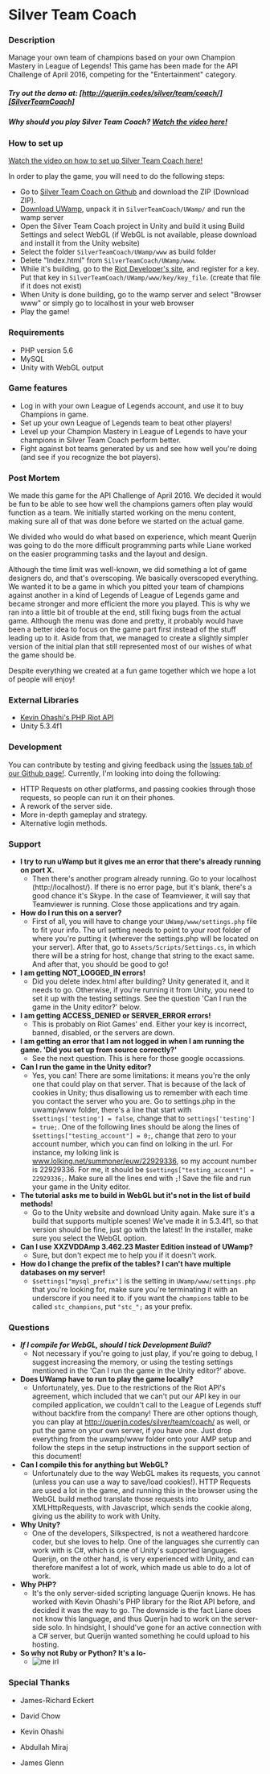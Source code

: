 # Silver Team Coach

### Description
Manage your own team of champions based on your own Champion Mastery in League of Legends! This game has been made for the API Challenge of April 2016, competing for the "Entertainment" category.
##### Try out the demo at: [http://querijn.codes/silver/team/coach/][SilverTeamCoach] 
###
##### Why should you play Silver Team Coach? [Watch the video here!][PlaySilverTeamCoach]

###
### How to set up
[Watch the video on how to set up Silver Team Coach here!][Videoinstructions]

In order to play the game, you will need to do the following steps:
- Go to [Silver Team Coach on Github][GithubSilverTeamCoach] and download the ZIP (Download ZIP). 
- [Download UWamp][UWamp], unpack it in ```SilverTeamCoach/UWamp/``` and run the wamp server
- Open the Silver Team Coach project in Unity and build it using Build Settings and select WebGL (if WebGL is not available, please download and install it from the Unity website)
- Select the folder ```SilverTeamCoach/UWamp/www``` as build folder
- Delete "Index.html" from ```SilverTeamCoach/UWamp/www```.
- While it's building, go to the [Riot Developer's site][RitoDev], and register for a key. Put that key in ```SilverTeamCoach/UWamp/www/key/key_file```. (create that file if it does not exist)
- When Unity is done building, go to the wamp server and select "Browser www" or simply go to localhost in your web browser
- Play the game!

### Requirements
- PHP version 5.6
- MySQL
- Unity with WebGL output

### Game features
- Log in with your own League of Legends account, and use it to buy Champions in game.
- Set up your own League of Legends team to beat other players!
- Level up your Champion Mastery in League of Legends to have your champions in Silver Team Coach perform better.
- Fight against bot teams generated by us and see how well you're doing (and see if you recognize the bot players).

### Post Mortem
We made this game for the API Challenge of April 2016. We decided it would be fun to be able to see how well the champions gamers often play would function as a team. We initially started working on the menu content, making sure all of that was done before we started on the actual game.

We divided who would do what based on experience, which meant Querijn was going to do the more difficult programming parts while Liane worked on the easier programming tasks and the layout and design. 

Although the time limit was well-known, we did something a lot of game designers do, and that's overscoping. We basically overscoped everything. We wanted it to be a game in which you pitted your team of champions against another in a kind of Legends of League of Legends game and became stronger and more efficient the more you played. This is why we ran into a little bit of trouble at the end, still fixing bugs from the actual game. Although the menu was done and pretty, it probably would have been a better idea to focus on the game part first instead of the stuff leading up to it. Aside from that, we managed to create a slightly simpler version of the initial plan that still represented most of our wishes of what the game should be.

Despite everything we created at a fun game together which we hope a lot of people will enjoy!


### External Libraries
- [Kevin Ohashi's PHP Riot API][PHPRiotAPI]
- Unity 5.3.4f1

### Development

You can contribute by testing and giving feedback using the [Issues tab of our Github page!][Issues]. Currently, I'm looking into doing the following:
- HTTP Requests on other platforms, and passing cookies through those requests, so people can run it on their phones.
- A rework of the server side. 
- More in-depth gameplay and strategy.
- Alternative login methods.

### Support

- **I try to run uWamp but it gives me an error that there's already running on port X.**
    - Then there's another program already running. Go to your localhost (http://localhost/). If there is no error page, but it's blank, there's a good chance it's Skype. In the case of Teamviewer, it will say that Teamviewer is running. Close those applications and try again.
- **How do I run this on a server?**
    - First of all, you will have to change your ```UWamp/www/settings.php``` file to fit your info. The url setting needs to point to your root folder of where you're putting it (wherever the settings.php will be located on your server). After that, go to ```Assets/Scripts/Settings.cs```, in which there will be a string for host, change that string to the exact same. And after that, you should be good to go!
- **I am getting NOT_LOGGED_IN errors!**
    - Did you delete index.html after building? Unity generated it, and it needs to go. Otherwise, if you're running it from Unity, you need to set it up with the testing settings. See the question 'Can I run the game in the Unity editor?' below.
- **I am getting ACCESS_DENIED or SERVER_ERROR errors!**
    - This is probably on Riot Games' end. Either your key is incorrect, banned, disabled, or the servers are down. 
- **I am getting an error that I am not logged in when I am running the game. 'Did you set up from source correctly?'**
    - See the next question. This is here for those google occassions.
- **Can I run the game in the Unity editor?**
    - Yes, you can! There are some limitations: it means you're the only one that could play on that server. That is because of the lack of cookies in Unity; thus disallowing us to remember with each time you contact the server who you are. Go to settings.php in the uwamp/www folder, there's a line that start with ```$settings['testing'] = false```, change that to ```settings['testing'] = true;```. One of the following lines should be  along the lines of ```$settings["testing_account"] = 0;```, change that zero to your account number, which you can find on lolking in the url. For instance, my lolking link is www.lolking.net/summoner/euw/22929336, so my account number is 22929336. For me, it should be ```$settings["testing_account"] = 22929336;```. Make sure all the lines end with ```;```! Save the file and run your game in the Unity editor.
- **The tutorial asks me to build in WebGL but it's not in the list of build methods!**
    - Go to the Unity website and download Unity again. Make sure it's a build that supports multiple scenes! We've made it in 5.3.4f1, so that version should be fine, just go with the latest! In the installer, make sure you select the WebGL option.
- **Can I use XXZVDDAmp 3.462.23 Master Edition instead of UWamp?**
    - Sure, but don't expect me to help you if it doesn't work.
- **How do I change the prefix of the tables? I can't have multiple databases on my server!**
    - ```$settings["mysql_prefix"]``` is the setting in ```UWamp/www/settings.php``` that you're looking for, make sure you're terminating it with an underscore if you need it to. if you want the ```champions``` table to be called ```stc_champions```, put ```"stc_";``` as your prefix.

### Questions

- ***If I compile for WebGL, should I tick Development Build?***
    - Not necessary if you're going to just play, if you're going to debug, I suggest increasing the memory, or using the testing settings mentioned in the 'Can I run the game in the Unity editor?' above.
- **Does UWamp have to run to play the game locally?**
    - Unfortunately, yes. Due to the restrictions of the Riot API's agreement, which included that we can't put our API key in our compiled application, we couldn't call to the League of Legends stuff without backfire from the company! There are other options though, you can play at http://querijn.codes/silver/team/coach/ as well, or put the game on your own server, if you have one. Just drop everything from the uwamp/www folder onto your AMP setup and follow the steps in the setup instructions in the support section of this document!
- **Can I compile this for anything but WebGL?**
    - Unfortunately due to the way WebGL makes its requests, you cannot (unless you can use a way to save/load cookies!). HTTP Requests are used a lot in the game, and running this in the browser using the WebGL build method translate those requests into XMLHttpRequests, with Javascript, which sends the cookie along, giving us the ability to work with Unity.
- **Why Unity?**
    - One of the developers, Silkspectred, is not a weathered hardcore coder, but she loves to help. One of the languages she currently can work with is C#, which is one of Unity's supported languages. Querijn, on the other hand, is very experienced with Unity, and can therefore manifest a lot of work, which made us able to do a lot of work.
- **Why PHP?**
    - It's the only server-sided scripting language Querijn knows. He has worked with Kevin Ohashi's PHP library for the Riot API before, and decided it was the way to go. The downside is the fact Liane does not know this language, and thus Querijn had to work on the server-side solo. In hindsight, I should've gone for an active connection with a C# server, but Querijn wanted something he could upload to his hosting.
- **So why not Ruby or Python? It's a lo-**
    - ![me irl][me_irl]

### Special Thanks
- James-Richard Eckert
- David Chow
- Kevin Ohashi
- Abdullah Miraj
- James Glenn

   [me_irl]: <http://irule.at/images/me_irl.jpg>
   [PHPRiotAPI]: <https://github.com/kevinohashi/php-riot-api>
   [RitoDev]: <https://developer.riotgames.com>
   [Issues]: <https://github.com/Querijn/SilverTeamCoach/issues>
   [GithubSilverTeamCoach]: <https://github.com/Querijn/SilverTeamCoach>
   [UWamp]: <http://www.uwamp.com/en/>
   [Videoinstructions]: <https://www.youtube.com/watch?v=vh8E40t_rSU&feature=youtu.be>
   [SilverTeamCoach]: <http://querijn.codes/silver/team/coach/>
   [PlaySilverTeamCoach]: <https://youtu.be/qbKkC_ndMtA>